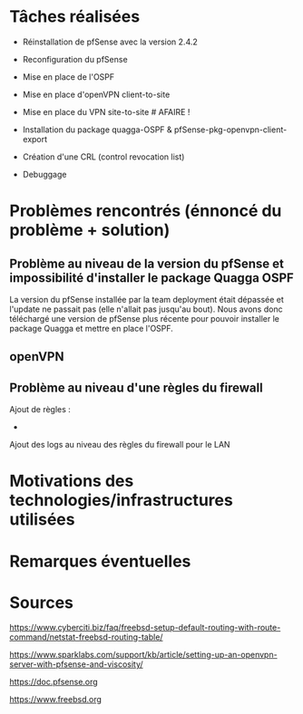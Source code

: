 # Tâches réalisées

* Réinstallation de pfSense avec la version 2.4.2

* Reconfiguration du pfSense
 
* Mise en place de l'OSPF

* Mise en place d'openVPN client-to-site

* Mise en place du VPN site-to-site # AFAIRE !

* Installation du package quagga-OSPF & pfSense-pkg-openvpn-client-export

* Création d'une CRL (control revocation list)

* Debuggage

# Problèmes rencontrés (énnoncé du problème + solution)

## Problème au niveau de la version du pfSense et impossibilité d'installer le package Quagga OSPF

La version du pfSense installée par la team deployment était dépassée et l'update ne passait pas (elle n'allait pas jusqu'au bout). Nous avons donc téléchargé une version de pfSense plus récente pour pouvoir installer le package Quagga et mettre en place l'OSPF.

## openVPN

## Problème au niveau d'une règles du firewall

Ajout de règles : 

* 

Ajout des logs au niveau des règles du firewall pour le LAN

# Motivations des technologies/infrastructures utilisées

# Remarques éventuelles

# Sources

<https://www.cyberciti.biz/faq/freebsd-setup-default-routing-with-route-command/netstat-freebsd-routing-table/>

<https://www.sparklabs.com/support/kb/article/setting-up-an-openvpn-server-with-pfsense-and-viscosity/>

<https://doc.pfsense.org>

<https://www.freebsd.org>
